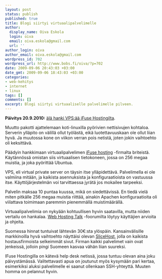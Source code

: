 ```yaml
---
layout: post
status: publish
published: true
title: Blogi siirtyi virtuaalipalvelimelle
author:
  display_name: Oiva Eskola
  login: oiva
  email: oiva.eskola@gmail.com
  url: ''
author_login: oiva
author_email: oiva.eskola@gmail.com
wordpress_id: 702
wordpress_url: http://www.bobs.fi/oiva/?p=702
date: 2009-09-06 20:43:03 +03:00
date_gmt: 2009-09-06 18:43:03 +03:00
categories:
- web-kehitys
- internet
- linux
tags: []
comments: []
excerpt: Blogi siirtyi virtuaaliselle palvelimelle pilveen.
---
```

<p><strong>Päivitys 20.9.2010:</strong> <a href="http://oivaeskola.fi/2010/09/19/halvalla-ei-saa-hyvaa/">älä hanki VPS:ää iFuse Hostingilta</a>.</p>
<p>Muutto pakotti ajattelemaan koti-linuxilla pyörivien nettisivujen kohtaloa. Serverin ylläpito on välillä ollut työlästä, eikä luotettavuuskaan ole ollut liian hyvä. Ja muutossa kone on viikon verran pois netistä, joten jokin vaihtoehto oli keksittävä.</p>
<p>Päädyin hankkimaan virtuaalipalvelimen <a href="http://www.ifusehosting.com/home">iFuse hosting</a> -firmalta briteistä. Käytännössä omistan siis virtuaalisen tietokoneen, jossa on 256 megaa muistia, ja joka pyörittää Ubuntua.</p>
<p>VPS, eli virtual private server on täysin itse ylläpidettävä. Palvelimella ei ole valmiina mitään, ja kaikista asennuksista ja konfiguraatioista on vastuussa itse. Käyttöjärjestelmän voi tarvittaessa jyrätä jos mokailee tarpeeksi.</p>
<p>Palvelin maksaa 10 puntaa kuussa, mikä on siedettävissä. En tiedä vielä miten pitkälle 256 megaa muistia riittää, ainakin Apachen konfiguraatioita oli viilattava toimimaan paremmin pienemmällä muistimäärällä.</p>
<p>Virtuaalipalvelimia on nykyään kohtuullisen hyvin saatavilla, mutta niiden vertailu on hankalaa. <a href="http://www.webhostingtalk.com/forumdisplay.php?f=103">Web Hosting Talk</a> -foorumilta löytyy käyttäjien arvioita ja ohjeita.</p>
<p>Suomessa hinnat tuntuivat lähtevän 30&euro;:sta ylöspäin. Kansainvälisille markkinoilla hyvä vaihtoehto näyttäisi olevan <a href="http://www.slicehost.com/">SliceHost</a>, jolla on kaikista hostausfirmoista selkeimmät sivut. Firman kaikki palvelimet vain ovat jenkeissä, jolloin pingi Suomeen kasvaa vähän liian suureksi.</p>
<p>IFuse Hostingilla on kätevä help desk netissä, jossa tuntuu olevan aina joku päivystämässä. Valitettavasti apua on joutunut myös kysymään pari kertaa, esimerkiksi aluksi palvelimelle ei saanut ollenkaan SSH-yhteyttä. Muuten homma on pelannut hyvin.</p>
